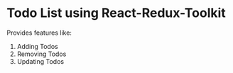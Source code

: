 # Todo List using React-Redux-Toolkit
Provides features like:
1. Adding Todos
2. Removing Todos
3. Updating Todos
